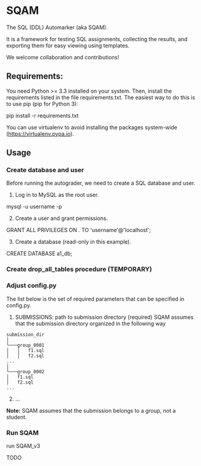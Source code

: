# SQAM

The SQL (DDL) Automarker (aka SQAM). 

It is a framework for testing SQL assignments,
collecting the results, and exporting them for easy viewing using
templates.

We welcome collaboration and contributions!

## Requirements:

You need Python >= 3.3 installed on your system. Then, install the
requirements listed in the file requirements.txt. The easiest way to
do this is to use pip (pip for Python 3):

pip install -r requirements.txt

You can use virtualenv to avoid installing the packages system-wide
(https://virtualenv.pypa.io).

## Usage

### Create database and user
Before running the autograder, we need to create a SQL database and user.

1. Log in to MySQL as the root user.

mysql -u username -p

2. Create a user and grant permissions.

GRANT ALL PRIVILEGES ON *.* TO 'username'@'localhost';

3. Create a database (read-only in this example).

CREATE DATABASE a1_db;

### Create drop_all_tables procedure (TEMPORARY)


### Adjust config.py

The list below is the set of required parameters that
can be specified in config.py.

1. SUBMISSIONS: path to submission directory (required)
SQAM assumes that the submission directory organized in the following way

```
submission_dir
│
└───group_0001
│   │   f1.sql
│   │   f2.sql
...
│   
└───group_0002
│   f1.sql
│   f2.sql
...
```

2. ...

__Note:__ SQAM assumes that the submission belongs to a group, not a student.


### Run SQAM

run SQAM_v3

TODO
